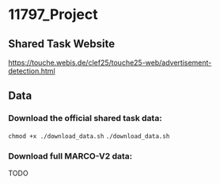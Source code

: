 # 11797_Project


## Shared Task Website
https://touche.webis.de/clef25/touche25-web/advertisement-detection.html



## Data

### Download the official shared task data: 

```chmod +x ./download_data.sh```
```./download_data.sh```

### Download full MARCO-V2 data:

TODO

